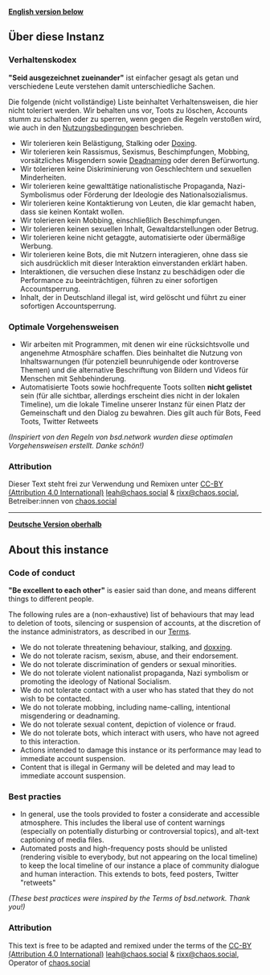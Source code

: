 **[English version below](https://osna.social/about/more#about-this-instance)**

## Über diese Instanz

### Verhaltenskodex

**"Seid ausgezeichnet zueinander"** ist einfacher gesagt als getan und verschiedene Leute verstehen damit unterschiedliche Sachen.

Die folgende (nicht vollständige) Liste beinhaltet Verhaltensweisen, die hier nicht toleriert werden. Wir behalten uns vor, Toots zu löschen, Accounts stumm zu schalten oder zu sperren, wenn gegen die Regeln verstoßen wird, wie auch in den [Nutzungsbedingungen](https://osna.social/terms) beschrieben.

* Wir tolerieren kein Belästigung, Stalking oder [Doxing](https://de.wikipedia.org/wiki/Doxing).
* Wir tolerieren kein Rassismus, Sexismus, Beschimpfungen, Mobbing, vorsätzliches Misgendern sowie [Deadnaming](https://queer-lexikon.net/2019/12/23/deadname/) oder deren Befürwortung.
* Wir tolerieren keine Diskriminierung von Geschlechtern und sexuellen Minderheiten.
* Wir tolerieren keine gewalttätige nationalistische Propaganda, Nazi-Symbolismus oder Förderung der Ideologie des Nationalsozialismus.
* Wir tolerieren keine Kontaktierung von Leuten, die klar gemacht haben, dass sie keinen Kontakt wollen.
* Wir tolerieren kein Mobbing, einschließlich Beschimpfungen.
* Wir tolerieren keinen sexuellen Inhalt, Gewaltdarstellungen oder Betrug.
* Wir tolerieren keine nicht getaggte, automatisierte oder übermäßige Werbung.
* Wir tolerieren keine Bots, die mit Nutzern interagieren, ohne dass sie sich ausdrücklich mit dieser Interaktion einverstanden erklärt haben.
* Interaktionen, die versuchen diese Instanz zu beschädigen oder die Performance zu beeinträchtigen, führen zu einer sofortigen Accountsperrung.
* Inhalt, der in Deutschland illegal ist, wird gelöscht und führt zu einer sofortigen Accountsperrung.

### Optimale Vorgehensweisen

* Wir arbeiten mit Programmen, mit denen wir eine rücksichtsvolle und angenehme Atmosphäre schaffen. Dies beinhaltet die Nutzung von Inhaltswarnungen (für potenziell beunruhigende oder kontroverse Themen) und die alternative Beschriftung von Bildern und Videos für Menschen mit Sehbehinderung.
* Automatisierte Toots sowie hochfrequente Toots sollten **nicht gelistet** sein (für alle sichtbar, allerdings erscheint dies nicht in der lokalen Timeline), um die lokale Timeline unserer Instanz für einen Platz der Gemeinschaft und den Dialog zu bewahren. Dies gilt auch für Bots, Feed Toots, Twitter Retweets

*(Inspiriert von den Regeln von bsd.network wurden diese optimalen Vorgehensweisen erstellt. Danke schön!)*

### Attribution

Dieser Text steht frei zur Verwendung und Remixen unter [CC-BY (Attribution 4.0 International)](https://creativecommons.org/licenses/by/4.0/) [leah@chaos.social](https://chaos.social/@leah) & [rixx@chaos.social](https://chaos.social/@rixx), Betreiber:innen von [chaos.social](https://chaos.social/)

---

**[Deutsche Version oberhalb](https://osna.social/about/more#über-diese-instanz)**

## About this instance

### Code of conduct

**"Be excellent to each other"** is easier said than done, and means different things to different people.

The following rules are a (non-exhaustive) list of behaviours that may lead to deletion of toots, silencing or suspension of accounts, at the discretion of the instance administrators, as described in our [Terms](https://osna.social/terms).

* We do not tolerate threatening behaviour, stalking, and [doxxing](https://en.wikipedia.org/wiki/Doxing).
* We do not tolerate racism, sexism, abuse, and their endorsement.
* We do not tolerate discrimination of genders or sexual minorities.
* We do not tolerate violent nationalist propaganda, Nazi symbolism or promoting the ideology of National Socialism.
* We do not tolerate contact with a user who has stated that they do not wish to be contacted.
* We do not tolerate mobbing, including name-calling, intentional misgendering or deadnaming.
* We do not tolerate sexual content, depiction of violence or fraud.
* We do not tolerate bots, which interact with users, who have not agreed to this interaction.
* Actions intended to damage this instance or its performance may lead to immediate account suspension.
* Content that is illegal in Germany will be deleted and may lead to immediate account suspension.

### Best practies

* In general, use the tools provided to foster a considerate and accessible atmosphere. This includes the liberal use of content warnings (especially on potentially disturbing or controversial topics), and alt-text captioning of media files.
* Automated posts and high-frequency posts should be unlisted (rendering visible to everybody, but not appearing on the local timeline) to keep the local timeline of our instance a place of community dialogue and human interaction. This extends to bots, feed posters, Twitter "retweets"

*(These best practices were inspired by the Terms of bsd.network. Thank you!)*

### Attribution

This text is free to be adapted and remixed under the terms of the [CC-BY (Attribution 4.0 International)](https://creativecommons.org/licenses/by/4.0/) [leah@chaos.social](https://chaos.social/@leah) & [rixx@chaos.social](https://chaos.social/@rixx), Operator of [chaos.social](https://chaos.social/)

